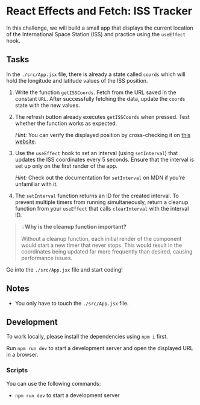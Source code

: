 # React Effects and Fetch: ISS Tracker

In this challenge, we will build a small app that displays the current location of the International Space Station (ISS) and practice using the `useEffect` hook.

## Tasks

In the `./src/App.jsx` file, there is already a state called `coords` which will hold the longitude and latitude values of the ISS position.

1. Write the function `getISSCoords`. Fetch from the URL saved in the constant `URL`. After successfully fetching the data, update the `coords` state with the new values.

2. The refresh button already executes `getISSCoords` when pressed. Test whether the function works as expected.

   _Hint:_ You can verify the displayed position by cross-checking it on [this website](http://open-notify.org/Open-Notify-API/).

3. Use the `useEffect` hook to set an interval (using `setInterval`) that updates the ISS coordinates every 5 seconds. Ensure that the interval is set up only on the first render of the app.

   _Hint:_ Check out the documentation for `setInterval` on MDN if you’re unfamiliar with it.

4. The `setInterval` function returns an ID for the created interval. To prevent multiple timers from running simultaneously, return a cleanup function from your `useEffect` that calls `clearInterval` with the interval ID.

> 💡**Why is the cleanup function important?**
>
> Without a cleanup function, each initial render of the component would start a new timer that never stops. This would result in the coordinates being updated far more frequently than desired, causing performance issues.

Go into the `./src/App.jsx` file and start coding!

## Notes

- You only have to touch the `./src/App.jsx` file.

## Development

To work locally, please install the dependencies using `npm i` first.

Run `npm run dev` to start a development server and open the displayed URL in a browser.

### Scripts

You can use the following commands:

- `npm run dev` to start a development server
